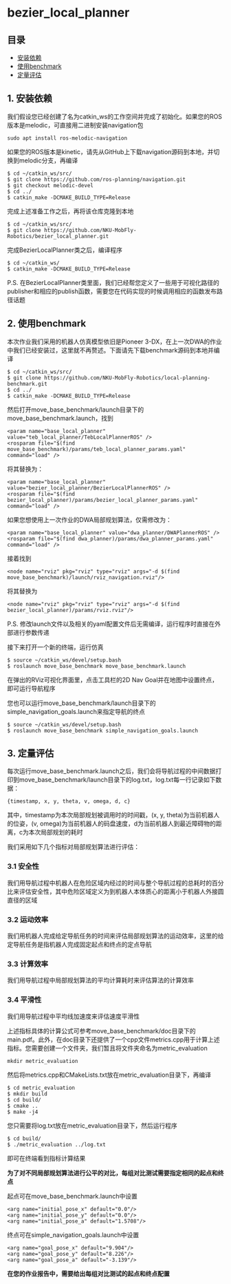 # bezier_local_planner

## 目录

* [安装依赖](#1-安装依赖)
* [使用benchmark](#2-使用benchmark)
* [定量评估](#3-定量评估)

## 1. 安装依赖
我们假设您已经创建了名为catkin_ws的工作空间并完成了初始化。如果您的ROS版本是melodic，可直接用二进制安装navigation包
```
sudo apt install ros-melodic-navigation
```
如果您的ROS版本是kinetic，请先从GitHub上下载navigation源码到本地，并切换到melodic分支，再编译
```
$ cd ~/catkin_ws/src/
$ git clone https://github.com/ros-planning/navigation.git
$ git checkout melodic-devel
$ cd ../
$ catkin_make -DCMAKE_BUILD_TYPE=Release
```

完成上述准备工作之后，再将该仓库克隆到本地
```
$ cd ~/catkin_ws/src/
$ git clone https://github.com/NKU-MobFly-Robotics/bezier_local_planner.git
```

完成BezierLocalPlanner类之后，编译程序
```
$ cd ~/catkin_ws/
$ catkin_make -DCMAKE_BUILD_TYPE=Release
```
P.S. 在BezierLocalPlanner类里面，我们已经帮您定义了一些用于可视化路径的publisher和相应的publish函数，需要您在代码实现的时候调用相应的函数发布路径话题

## 2. 使用benchmark
本次作业我们采用的机器人仿真模型依旧是Pioneer 3-DX，在上一次DWA的作业中我们已经安装过，这里就不再赘述。下面请先下载benchmark源码到本地并编译
```
$ cd ~/catkin_ws/src/
$ git clone https://github.com/NKU-MobFly-Robotics/local-planning-benchmark.git
$ cd ../
$ catkin_make -DCMAKE_BUILD_TYPE=Release
```

然后打开move_base_benchmark/launch目录下的move_base_benchmark.launch，找到
```
<param name="base_local_planner" value="teb_local_planner/TebLocalPlannerROS" />
<rosparam file="$(find move_base_benchmark)/params/teb_local_planner_params.yaml" command="load" />
```
将其替换为：
```
<param name="base_local_planner" value="bezier_local_planner/BezierLocalPlannerROS" />
<rosparam file="$(find bezier_local_planner)/params/bezier_local_planner_params.yaml" command="load" />
```
如果您想使用上一次作业的DWA局部规划算法，仅需修改为：
```
<param name="base_local_planner" value="dwa_planner/DWAPlannerROS" />
<rosparam file="$(find dwa_planner)/params/dwa_planner_params.yaml" command="load" />
```
接着找到
```
<node name="rviz" pkg="rviz" type="rviz" args="-d $(find move_base_benchmark)/launch/rviz_navigation.rviz"/>
```
将其替换为
```
<node name="rviz" pkg="rviz" type="rviz" args="-d $(find bezier_local_planner)/params/rviz.rviz"/>
```

P.S. 修改launch文件以及相关的yaml配置文件后无需编译，运行程序时直接在外部进行参数传递

接下来打开一个新的终端，运行仿真
```
$ source ~/catkin_ws/devel/setup.bash
$ roslaunch move_base_benchmark move_base_benchmark.launch
```
在弹出的RViz可视化界面里，点击工具栏的2D Nav Goal并在地图中设置终点，即可运行导航程序

您也可以运行move_base_benchmark/launch目录下的simple_navigation_goals.launch来指定导航的终点
```
$ source ~/catkin_ws/devel/setup.bash
$ roslaunch move_base_benchmark simple_navigation_goals.launch
```

## 3. 定量评估
每次运行move_base_benchmark.launch之后，我们会将导航过程的中间数据打印到move_base_benchmark/launch目录下的log.txt，log.txt每一行记录如下数据：
```
{timestamp, x, y, theta, v, omega, d, c}
```
其中，timestamp为本次局部规划被调用时的时间戳，(x, y, theta)为当前机器人的位姿，(v, omega)为当前机器人的码盘速度，d为当前机器人到最近障碍物的距离，c为本次局部规划的耗时

我们采用如下几个指标对局部规划算法进行评估：

### 3.1 安全性
我们用导航过程中机器人在危险区域内经过的时间与整个导航过程的总耗时的百分比来评估安全性，其中危险区域定义为到机器人本体质心的距离小于机器人外接圆直径的区域

### 3.2 运动效率
我们用机器人完成给定导航任务的时间来评估局部规划算法的运动效率，这里的给定导航任务是指机器人完成固定起点和终点的定点导航

### 3.3 计算效率
我们用导航过程中局部规划算法的平均计算耗时来评估算法的计算效率

### 3.4 平滑性
我们用导航过程中平均线加速度来评估速度平滑性

上述指标具体的计算公式可参考move_base_benchmark/doc目录下的main.pdf。此外，在doc目录下还提供了一个cpp文件metrics.cpp用于计算上述指标。您需要创建一个文件夹，我们暂且将文件夹命名为metric_evaluation
```
mkdir metric_evaluation
```
然后将metrics.cpp和CMakeLists.txt放在metric_evaluation目录下，再编译
```
$ cd metric_evaluation
$ mkdir build
$ cd build/
$ cmake ..
$ make -j4
```
您只需要将log.txt放在metric_evaluation目录下，然后运行程序
```
$ cd build/
$ ./metric_evaluation ../log.txt
```
即可在终端看到指标计算结果

**为了对不同局部规划算法进行公平的对比，每组对比测试需要指定相同的起点和终点**

起点可在move_base_benchmark.launch中设置

```
<arg name="initial_pose_x" default="0.0"/>
<arg name="initial_pose_y" default="0.0"/>
<arg name="initial_pose_a" default="1.5708"/>
```
终点可在simple_navigation_goals.launch中设置
```
<arg name="goal_pose_x" default="9.904"/>
<arg name="goal_pose_y" default="8.226"/>
<arg name="goal_pose_a" default="-3.139"/>
```

**在您的作业报告中，需要给出每组对比测试的起点和终点配置**